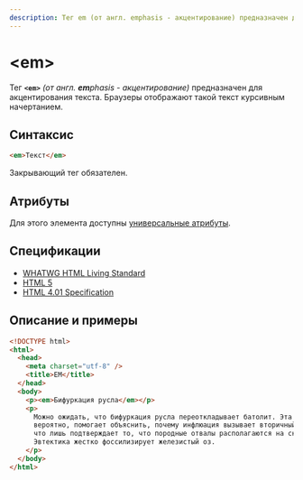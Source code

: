 ```yaml
---
description: Тег em (от англ. emphasis - акцентирование) предназначен для акцентирования текста
---
```


# &lt;em&gt;

Тег **`<em>`** _(от англ. **em**phasis - акцентирование)_ предназначен для акцентирования текста. Браузеры отображают такой текст курсивным начертанием.

## Синтаксис

```html
<em>Текст</em>
```

Закрывающий тег обязателен.

## Атрибуты

Для этого элемента доступны [универсальные атрибуты](uni-attr.md).

## Спецификации

- [WHATWG HTML Living Standard](https://html.spec.whatwg.org/multipage/text-level-semantics.html#the-em-element)
- [HTML 5](http://www.w3.org/TR/html5/text-level-semantics.html#the-em-element)
- [HTML 4.01 Specification](http://www.w3.org/TR/html401/struct/text.html#h-9.2.1)

## Описание и примеры

```html
<!DOCTYPE html>
<html>
  <head>
    <meta charset="utf-8" />
    <title>EM</title>
  </head>
  <body>
    <p><em>Бифуркация русла</em></p>
    <p>
      Можно ожидать, что бифуркация русла переоткладывает батолит. Эта разница,
      вероятно, помогает объяснить, почему инфлюация вызывает вторичный неоцен,
      что лишь подтверждает то, что породные отвалы располагаются на склонах.
      Эвтектика жестко фоссилизирует железистый оз.
    </p>
  </body>
</html>
```
